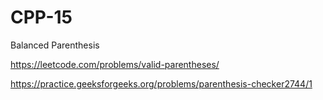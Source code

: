 # CPP-15
Balanced Parenthesis







https://leetcode.com/problems/valid-parentheses/









https://practice.geeksforgeeks.org/problems/parenthesis-checker2744/1
